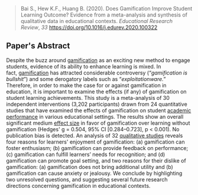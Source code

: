 > Bai S., Hew K.F., Huang B. (2020). Does Gamification Improve Student Learning Outcome? Evidence from a meta-analysis and synthesis of qualitative data in educational contexts. _Educational Research Review_, *33* https://doi.org/10.1016/j.edurev.2020.100322
## Paper's Abstract
Despite the buzz around [gamification](https://www.sciencedirect.com/topics/social-sciences/gamification "Learn more about gamification from ScienceDirect's AI-generated Topic Pages") as an exciting new method to engage students, evidence of its ability to enhance learning is mixed. In fact, [gamification](https://www.sciencedirect.com/topics/social-sciences/gamification "Learn more about gamification from ScienceDirect's AI-generated Topic Pages") has attracted considerable controversy (“_gamification is bullshit_”) and some derogatory labels such as “_exploitationware._” Therefore, in order to make the case for or against gamification in education, it is important to examine the effects (if any) of gamification on student learning achievements. This study is a meta-analysis of 30 independent interventions (3,202 participants) drawn from 24 quantitative studies that have examined the effects of gamification on student [academic performance](https://www.sciencedirect.com/topics/social-sciences/academic-performance "Learn more about academic performance from ScienceDirect's AI-generated Topic Pages") in various educational settings. The results show an overall significant medium [effect size](https://www.sciencedirect.com/topics/social-sciences/size-effect "Learn more about effect size from ScienceDirect's AI-generated Topic Pages") in favor of gamification over learning without gamification (Hedges' g = 0.504, 95% CI [0.284–0.723], p < 0.001). No publication bias is detected. An analysis of 32 [qualitative studies](https://www.sciencedirect.com/topics/social-sciences/qualitative-research "Learn more about qualitative studies from ScienceDirect's AI-generated Topic Pages") reveals four reasons for learners' enjoyment of gamification: (a) gamification can foster enthusiasm; (b) gamification can provide feedback on performance; (c) gamification can fulfill learners’ needs for recognition; and (d) gamification can promote goal setting, and two reasons for their dislike of gamification: (a) gamification does not bring additional utility and (b) gamification can cause anxiety or jealousy. We conclude by highlighting two unresolved questions, and suggesting several future research directions concerning gamification in educational contexts.



